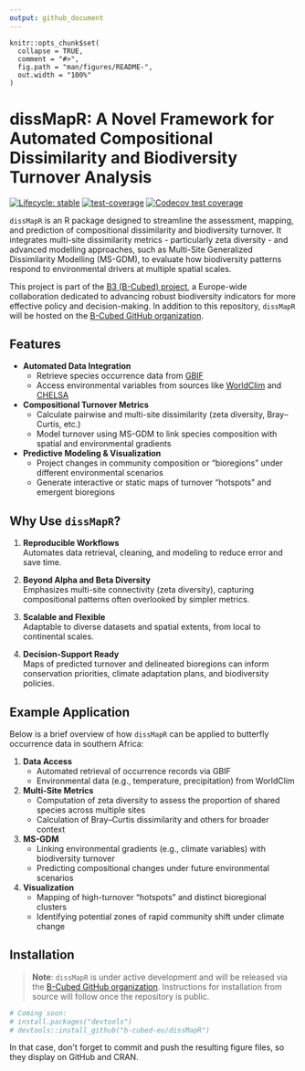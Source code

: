 ```yaml
---
output: github_document
---
```


<!-- README.md is generated from README.Rmd. Please edit that file -->

```{r, include = FALSE}
knitr::opts_chunk$set(
  collapse = TRUE,
  comment = "#>",
  fig.path = "man/figures/README-",
  out.width = "100%"
)
```

# dissMapR: A Novel Framework for Automated Compositional Dissimilarity and Biodiversity Turnover Analysis

<!-- badges: start -->
[![Lifecycle: stable](https://img.shields.io/badge/lifecycle-stable-brightgreen.svg)](https://lifecycle.r-lib.org/articles/stages.html#stable)
[![test-coverage](https://github.com/macSands/dissMapR/actions/workflows/test-coverage.yaml/badge.svg)](https://github.com/macSands/dissMapR/actions/workflows/test-coverage.yaml)
[![Codecov test coverage](https://codecov.io/gh/macSands/dissMapR/graph/badge.svg)](https://app.codecov.io/gh/macSands/dissMapR)
<!-- badges: end -->

`dissMapR` is an R package designed to streamline the assessment, mapping, and prediction of compositional dissimilarity and biodiversity turnover. It integrates multi-site dissimilarity metrics - particularly zeta diversity - and advanced modelling approaches, such as Multi-Site Generalized Dissimilarity Modelling (MS-GDM), to evaluate how biodiversity patterns respond to environmental drivers at multiple spatial scales.

This project is part of the [B3 (B-Cubed) project](https://b-cubed.eu/), a Europe-wide collaboration dedicated to advancing robust biodiversity indicators for more effective policy and decision-making. In addition to this repository, `dissMapR` will be hosted on the [B-Cubed GitHub organization](https://github.com/b-cubed-eu).

## Features

- **Automated Data Integration**
  - Retrieve species occurrence data from
    [GBIF](https://www.gbif.org/)  
  - Access environmental variables from sources like
    [WorldClim](https://worldclim.org/) and
    [CHELSA](https://chelsa-climate.org/)
- **Compositional Turnover Metrics**
  - Calculate pairwise and multi-site dissimilarity (zeta diversity,
    Bray–Curtis, etc.)  
  - Model turnover using MS-GDM to link species composition with spatial
    and environmental gradients
- **Predictive Modeling & Visualization**
  - Project changes in community composition or “bioregions” under
    different environmental scenarios  
  - Generate interactive or static maps of turnover “hotspots” and
    emergent bioregions

## Why Use `dissMapR`?

1.  **Reproducible Workflows**  
    Automates data retrieval, cleaning, and modeling to reduce error and
    save time.

2.  **Beyond Alpha and Beta Diversity**  
    Emphasizes multi-site connectivity (zeta diversity), capturing
    compositional patterns often overlooked by simpler metrics.

3.  **Scalable and Flexible**  
    Adaptable to diverse datasets and spatial extents, from local to
    continental scales.

4.  **Decision-Support Ready**  
    Maps of predicted turnover and delineated bioregions can inform
    conservation priorities, climate adaptation plans, and biodiversity
    policies.

## Example Application

Below is a brief overview of how `dissMapR` can be applied to butterfly
occurrence data in southern Africa:

1.  **Data Access**
    - Automated retrieval of occurrence records via GBIF  
    - Environmental data (e.g., temperature, precipitation) from
      WorldClim
2.  **Multi-Site Metrics**
    - Computation of zeta diversity to assess the proportion of shared
      species across multiple sites  
    - Calculation of Bray–Curtis dissimilarity and others for broader
      context
3.  **MS-GDM**
    - Linking environmental gradients (e.g., climate variables) with
      biodiversity turnover  
    - Predicting compositional changes under future environmental
      scenarios
4.  **Visualization**
    - Mapping of high-turnover “hotspots” and distinct bioregional
      clusters  
    - Identifying potential zones of rapid community shift under climate
      change

## Installation

> **Note**: `dissMapR` is under active development and will be released
> via the [B-Cubed GitHub organization](https://github.com/b-cubed-eu).
> Instructions for installation from source will follow once the
> repository is public.

``` r
# Coming soon:
# install.packages("devtools")
# devtools::install_github("b-cubed-eu/dissMapR")
```

In that case, don't forget to commit and push the resulting figure files, so they display on GitHub and CRAN.

